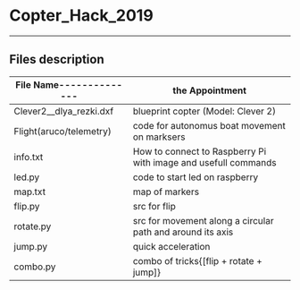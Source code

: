 # Copter_Hack_2019
---

## Files description

File Name--------------| the Appointment
-----------------------|----------------------
Clever2__dlya_rezki.dxf| blueprint copter (Model: Clever 2)
Flight(aruco/telemetry)| code for autonomus boat movement on marksers
info.txt               | How to connect to Raspberry Pi with image and usefull commands
led.py                 | code to start led on raspberry
map.txt                | map of markers 
flip.py                | src for flip 
rotate.py              | src for movement along a circular path and around its axis
jump.py                | quick acceleration
combo.py               | combo of tricks{[flip + rotate + jump]}

